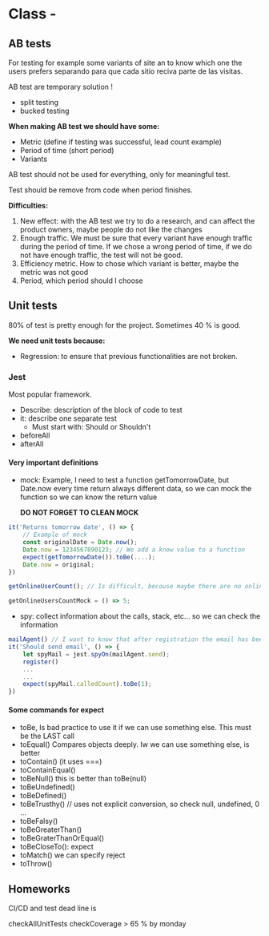 # Class -

## AB tests

For testing for example some variants of site an to know which one the users prefers separando para que cada sitio reciva parte de las visitas.

AB test are temporary solution !

- split testing
- bucked testing

**When making AB test we should have some:**

- Metric (define if testing was successful, lead count example)
- Period of time (short period)
- Variants

AB test should not be used for everything, only for meaningful test.

Test should be remove from code when period finishes.

**Difficulties:**

1. New effect: with the AB test we try to do a research, and can affect the product owners, maybe people do not like the changes
2. Enough traffic. We must be sure that every variant have enough traffic during the period of time. If we chose a wrong period of time, if we do not have enough traffic, the test will not be good.
3. Efficiency metric. How to chose which variant is better, maybe the metric was not good
4. Period, which period should I choose

## Unit tests

80% of test is pretty enough for the project.
Sometimes 40 % is good.

**We need unit tests because:**

- Regression: to ensure that previous functionalities are not broken.

### Jest

Most popular framework.

- Describe: description of the block of code to test
- it: describe one separate test
  - Must start with: Should or Shouldn't
- beforeAll
- afterAll

#### Very important definitions

- mock: Example, I need to test a function getTomorrowDate, but Date.now every time return always different data, so we can
  mock the function so we can know the return value

  **DO NOT FORGET TO CLEAN MOCK**

```js
it('Returns tomorrow date', () => {
    // Example of mock
    const originalDate = Date.now();
    Date.now = 1234567890123; // We add a know value to a function
    expect(getTomorrowDate()).toBe(....);
    Date.now = original;
})

getOnlineUserCount(); // Is difficult, becouse maybe there are no online users when testing the app

getOnlineUsersCountMock = () => 5;
```

- spy: collect information about the calls, stack, etc... so we can check the information

```js
mailAgent() // I want to know that after registration the email has been sent
it('Should send email', () => {
    let spyMail = jest.spyOn(mailAgent.send);
    register()
    ...
    ...
    expect(spyMail.calledCount).toBe(1);
})
```

#### Some commands for expect

- toBe, Is bad practice to use it if we can use something else. This must be the LAST call
- toEqual() Compares objects deeply. Iw we can use something else, is better
- toContain() (it uses ===)
- toContainEqual()
- toBeNull() this is better than toBe(null)
- toBeUndefined()
- toBeDefined()
- toBeTrusthy() // uses not explicit conversion, so check null, undefined, 0 ...
- toBeFalsy()
- toBeGreaterThan()
- toBeGraterThanOrEqual()
- toBeCloseTo(): expect
- toMatch() we can specify reject
- toThrow()

## Homeworks

CI/CD and test dead line is 

checkAllUnitTests
checkCoverage > 65 % by monday